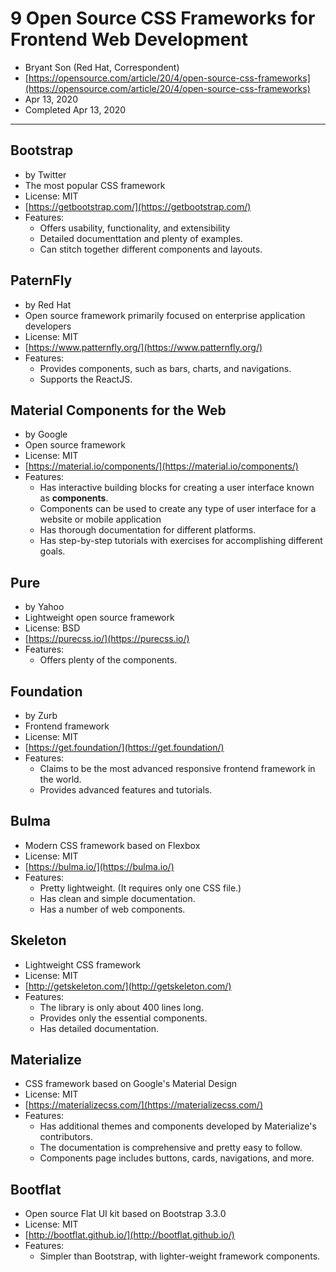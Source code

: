 # 9 Open Source CSS Frameworks for Frontend Web Development

- Bryant Son (Red Hat, Correspondent)
- [https://opensource.com/article/20/4/open-source-css-frameworks](https://opensource.com/article/20/4/open-source-css-frameworks)
- Apr 13, 2020
- Completed Apr 13, 2020

---

## Bootstrap

- by Twitter
- The most popular CSS framework
- License: MIT
- [https://getbootstrap.com/](https://getbootstrap.com/)
- Features:
  - Offers usability, functionality, and extensibility
  - Detailed documenttation and plenty of examples.
  - Can stitch together different components and layouts.

## PaternFly

- by Red Hat
- Open source framework primarily focused on enterprise application developers
- License: MIT
- [https://www.patternfly.org/](https://www.patternfly.org/)
- Features:
  - Provides components, such as bars, charts, and navigations.
  - Supports the ReactJS.

## Material Components for the Web

- by Google
- Open source framework
- License: MIT
- [https://material.io/components/](https://material.io/components/)
- Features:
  - Has interactive building blocks for creating a user interface known as **components**.
  - Components can be used to create any type of user interface for a website or mobile application
  - Has thorough documentation for different platforms.
  - Has step-by-step tutorials with exercises for accomplishing different goals.

## Pure

- by Yahoo
- Lightweight open source framework
- License: BSD
- [https://purecss.io/](https://purecss.io/)
- Features:
  - Offers plenty of the components.

## Foundation

- by Zurb
- Frontend framework
- License: MIT
- [https://get.foundation/](https://get.foundation/)
- Features:
  - Claims to be the most advanced responsive frontend framework in the world.
  - Provides advanced features and tutorials.

## Bulma

- Modern CSS framework based on Flexbox
- License: MIT
- [https://bulma.io/](https://bulma.io/)
- Features:
  - Pretty lightweight. (It requires only one CSS file.)
  - Has clean and simple documentation.
  - Has a number of web components.

## Skeleton

- Lightweight CSS framework
- License: MIT
- [http://getskeleton.com/](http://getskeleton.com/)
- Features:
  - The library is only about 400 lines long.
  - Provides only the essential components.
  - Has detailed documentation.

## Materialize

- CSS framework based on Google's Material Design
- License: MIT
- [https://materializecss.com/](https://materializecss.com/)
- Features:
  - Has additional themes and components developed by Materialize's contributors.
  - The documentation is comprehensive and pretty easy to follow.
  - Components page includes buttons, cards, navigations, and more.

## Bootflat

- Open source Flat UI kit based on Bootstrap 3.3.0
- License: MIT
- [http://bootflat.github.io/](http://bootflat.github.io/)
- Features:
  - Simpler than Bootstrap, with lighter-weight framework components.
